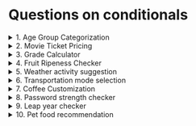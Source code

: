 <!-- markdownlint-disable MD033 -->

# Questions on conditionals

<details>
<summary>1. Age Group Categorization</summary>
Classify a person's age group: Child(<13), Teenager (13-19), Adult (20-59), Senior(60+).
</details>

<details>
<summary>2. Movie Ticket Pricing</summary>
Problem: Movie tickets are priced based on age: $12 for adults (18 and over), $8 for children. Everyone gets a $2
discount on wednesday.
</details>

<details>
<summary>3. Grade Calculator</summary>
Problem: Assign a letter grade based on a student's score: A(90-100), B(80-89), C(70-79), D(60-69), F(below 60)
</details>

<details>
<summary>4. Fruit Ripeness Checker</summary>
Problem: Determine if a fruit is ripe, overripe or unripe based on its color. (e.g., Banana: Green-unripe, Yellow-Ripe, Brown-Overripe)
</details>

<details>
<summary>5. Weather activity suggestion</summary>
Problem: Suggest an activity based on the weather (e.g., sunny - go for a walk, rainy - read a book, snowy-build a snowman).
</details>

<details>
<summary>6. Transportation mode selection</summary>
Problem: Choose a mode of transportation based on the distance (e.g., <3km: walk, 3-15km: bike, > 15 km:car)
</details>

<details>
<summary>7. Coffee Customization</summary>
Problem: Customize a coffee order: "Small", "Medium", "Large" with an option for "Extra shot" of espresso.
</details>

<details>
<summary>8. Password strength checker</summary>
Problem: Check if a password is "Weak", "Medium", or "Strong". Criteria: <6 chars(weak), 6-10 chars (Medium), >10 chars (strong)
</details>

<details>
<summary>9. Leap year checker</summary>
Problem: Determine if a year is a leap year. (Leap years are divisible by 4, but not by 100 unless also divisible by 400).
</details>

<details>
<summary>10. Pet food recommendation</summary>
Problem: Recommend a type of pet food based on the pet's species and age. (e.g., Dog: <2 years- Puppy food, cat:>5 years - senior cat food)
</details>

<!-- markdownlint-enable MD033 -->
